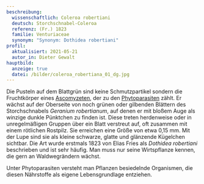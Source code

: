 ```yaml
---
beschreibung:
  wissenschaftlich: Coleroa robertiani
  deutsch: Storchschnabel-Coleroa
  referenz: (Fr.) 1823
  familie: Venturiaceae
  synonym: "Synonym: Dothidea robertiani"
profil:
  aktualisiert: 2021-05-21
  autor_in: Dieter Gewalt
hauptbild:
  anzeige: true
  datei: /bilder/coleroa_robertiana_01_dg.jpg
---
```

Die Pusteln auf dem Blattgrün sind keine Schmutzpartikel sondern die Fruchtkörper eines [Ascomyzeten](Ascomyzeten "Glossar"), der zu den [Phytoparasiten](Phytoparasiten "Glossar") zählt. Er wächst auf der Oberseite von noch grünen oder gilbenden Blättern des Storchschnabels *Geranium robertianum*, auf denen er mit bloßem Auge als winzige dunkle Pünktchen zu finden ist. Diese treten herdenweise oder in unregelmäßigen Gruppen über ein Blatt verstreut auf, oft zusammen mit einem rötlichen Rostpilz. Sie erreichen eine Größe von etwa 0,15 mm. Mit der Lupe sind sie als kleine schwarze, glatte und glänzende Kügelchen sichtbar. Die Art wurde erstmals 1823 von Elias Fries als *Dothidea robertiani* beschrieben und ist sehr häufig. Man muss nur seine Wirtspflanze kennen, die gern an Waldwegrändern wächst.

Unter Phytoparasiten versteht man Pflanzen besiedelnde Organismen, die diesen Nährstoffe als eigene Lebensgrundlage entziehen.